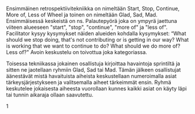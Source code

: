 Ensimmäinen retrospektiivitekniikka on nimeltään Start, Stop, Continue, More of, Less of Wheel ja toinen on nimeltään Glad, Sad, Mad. Ensimmäisessä keskeistä on ns. Palautepyörä joka on ympyrä jaettuna viiteen alueeseen "start", "stop", "continue", "more of"  ja "less of". Facilitator kysyy kysymykset näiden alueiden kohdalla kysymykset: “What should we stop doing, that's not contributing or is getting in our way? What is working that we want to continue to do? What should we do more of? Less of?" Avoin keskustelu on toivottua joka kategoriassa.

Toisessa tekniikassa jokainen osallistuja kirjoittaa havaintoja sprintiltä ja sitten ne jaotellaan ryhmiin Glad, Sad tai Mad. Tämän jälkeen osallistujat äänestävät mistä havaituista aiheista keskustellaan numeroimalla asiat tärkeysjärjestykseen ja valitsemalla aiheet tärkeimmät ensin. Ryhmä keskutelee jokaisesta aiheesta vuorollaan kunnes kaikki asiat on käyty läpi tai tunnin aikaraja ollaan saavutettu.

1
